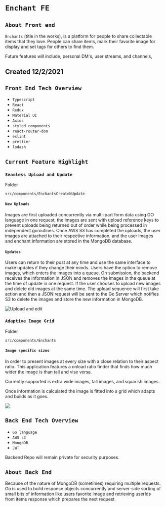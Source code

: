 # `Enchant FE`

## `About Front end`
  
`Enchants` (title in the works), is a platform for people to share collectable items that they love. People can share items, mark their favorite image for display and set tags for others to find them.
  
Future features will include, personal DM's, user streams, and channels,
  

## Created 12/2/2021

## `Front End Tech Overview`
  - `Typescript`
  - `React`
  - `Redux`
  - `Material UI`
  - `Axios`
  - `styled components`
  - `react-router-dom`
  - `eslint`
  - `prettier`
  - `lodash`

## `Current Feature Highlight`
  
### `Seamless Upload and Update`
Folder
  
```
src/components/EnchantsCreateNUpdate
```
#### `New Uploads`
  
Images are first uploaded concurrently via multi-part form data using GO language in one request, the images are sent with upload reference keys to prevent uploads being returned out of order while being processed in independent goroutines. Once AWS S3 has completed the uploads, the user images are attached to their respective information, and the user images and enchant information are stored in the MongoDB database.
  
#### `Updates`
  
Users can return to their post at any time and use the same interface to make updates if they change their minds. Users have the option to remove images, which enters the images into a queue. On submission, the backend receives the information in JSON and removes the images in the queue at the time of update in one request. If the user chooses to upload new images and delete old images at the same time. The upload sequence will first take action and then a JSON request will be sent to the Go Server which notifies S3 to delete the images and store the new information in MongoDB.
  
![Upload and edit](https://res.cloudinary.com/dbyretay5/image/upload/v1641242365/enchant-repo/Create_Enchants_mll1fb.png)

### `Adaptive Image Grid`
Folder

```
src/components/Enchants
```

#### `Image specific sizes`

In order to present images at every size with a close relation to their aspect ratio. This application features a onload ratio finder that finds how much wider the image is than tall and vise versa.

Currently supported is extra wide images, tall images, and squarish images.

Once information is calculated the image is fitted into a grid which adapts and builds as it goes.
  
<img src="https://res.cloudinary.com/dbyretay5/image/upload/v1641251237/enchant-repo/Enchant_Display_osmq11.png" />
  
## `Back End Tech Overview`
  - `Go language`
  - `AWS s3`
  - `MongoDB`
  - `JWT`

Backend Repo will remain private for security purposes.

## `About Back End`
  
Because of the nature of MongoDB (sometimes) requiring multiple requests. Go is used to build response objects concurrently and server-side sorting of small bits of information like users favorite image and retrieving userIds from items response which prepares the next request.
  
